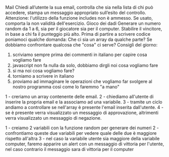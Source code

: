 Mail
Chiedi all’utente la sua email,
controlla che sia nella lista di chi può accedere,
stampa un messaggio appropriato sull’esito del controllo.
Attenzione: l'utilizzo della funzione includes non è ammesso. Se usato, comporta la non validità dell'esercizio.
Gioco dei dadi
Generare un numero random da 1 a 6, sia per il giocatore sia per il computer.
Stabilire il vincitore, in base a chi fa il punteggio più alto.
Prima di partire a scrivere codice poniamoci qualche domanda:
Che ci sia un array da qualche parte?
Se dobbiamo confrontare qualcosa che "cosa" ci serve?
Consigli del giorno:
1. scriviamo sempre prima dei commenti in italiano per capire cosa vogliamo fare
2. javascript non fa nulla da solo, dobbiamo dirgli noi cosa vogliamo fare
3. si ma noi cosa vogliamo fare?
4. torniamo a scrivere in italiano
5. proviamo ad immaginare le operazioni che vogliamo far svolgere al nostro programma così come lo faremmo "a mano"

<!-- Scomposizione primo esercizio -->
1 - creriamo un array contenente delle email.
2 - chiediamo all'utente di inserire la propria email e la associamo ad una variabile.
3 - tramite un ciclo andiamo a controllare se nell'array è presente l'email inserita dall'utente.
4 - se è presente verra visualizzato un messaggio di approvazione, altrimenti verra visualizzato un messaggio di negazione.

<!-- Scomposizione secondo esercizio -->
1 - creiamo 2 variabili con la funzione random per generare dei numeri
2 - confrontiamo queste due variabili per vedere quale delle due è maggiore rispetto all'altra
3 - nel caso la variabile utente sia maggiore della variabile computer, faremo apparire un alert con un messaggio di vittoria per l'utente, nel caso contrario il messaggio sara di vittoria per il computer